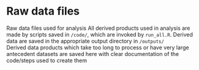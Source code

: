 # Raw data files
Raw data files used for analysis
All derived products used in analysis are made by scripts saved in `/code/`, which are invoked by `run_all.R`. Derived data are saved in the appropriate output directory in `/outputs/`  
Derived data products which take too long to process or have very large antecedent datasets are saved here with clear documentation of the code/steps used to create them

